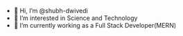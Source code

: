 - 👋 Hi, I’m @shubh-dwivedi
- 👀 I’m interested in Science and Technology
- 🌱 I’m currently working as a Full Stack Developer(MERN)

<!---
shubh-dwivedi/shubh-dwivedi is a ✨ special ✨ repository because its `README.md` (this file) appears on your GitHub profile.
You can click the Preview link to take a look at your changes.
--->
